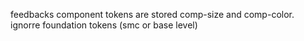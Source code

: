 feedbacks component tokens are stored comp-size and comp-color. ignorre foundation tokens (smc or base level)